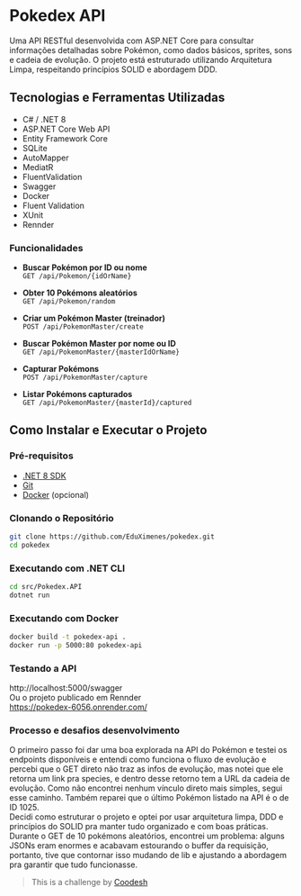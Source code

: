 # Pokedex API

Uma API RESTful desenvolvida com ASP.NET Core para consultar informações detalhadas sobre Pokémon, como dados básicos, sprites, sons e cadeia de evolução.
O projeto está estruturado utilizando Arquitetura Limpa, respeitando princípios SOLID e abordagem DDD.

## Tecnologias e Ferramentas Utilizadas

- C# / .NET 8
- ASP.NET Core Web API
- Entity Framework Core
- SQLite
- AutoMapper
- MediatR
- FluentValidation
- Swagger
- Docker
- Fluent Validation
- XUnit
- Rennder

### Funcionalidades

-  **Buscar Pokémon por ID ou nome**  
  `GET /api/Pokemon/{idOrName}`  

-  **Obter 10 Pokémons aleatórios**  
  `GET /api/Pokemon/random`  

-  **Criar um Pokémon Master (treinador)**  
  `POST /api/PokemonMaster/create`  

-  **Buscar Pokémon Master por nome ou ID**  
  `GET /api/PokemonMaster/{masterIdOrName}`  

-  **Capturar Pokémons**  
  `POST /api/PokemonMaster/capture`  

-  **Listar Pokémons capturados**  
  `GET /api/PokemonMaster/{masterId}/captured`  

## Como Instalar e Executar o Projeto

### Pré-requisitos

- [.NET 8 SDK](https://dotnet.microsoft.com/download)
- [Git](https://git-scm.com/)
- [Docker](https://www.docker.com/) (opcional)

### Clonando o Repositório

```bash
git clone https://github.com/EduXimenes/pokedex.git
cd pokedex
```
### Executando com .NET CLI
```bash
cd src/Pokedex.API
dotnet run
```

### Executando com Docker
```bash
docker build -t pokedex-api .
docker run -p 5000:80 pokedex-api
```

### Testando a API
http://localhost:5000/swagger \
Ou o projeto publicado em Rennder\
https://pokedex-6056.onrender.com/

### Processo e desafios desenvolvimento
O primeiro passo foi dar uma boa explorada na API do Pokémon e testei os endpoints disponíveis e entendi como funciona o fluxo de evolução e percebi que o GET direto não traz as infos de evolução, mas notei que ele retorna um link pra species, e dentro desse retorno tem a URL da cadeia de evolução. Como não encontrei nenhum vínculo direto mais simples, segui esse caminho. Também reparei que o último Pokémon listado na API é o de ID 1025.\
Decidi como estruturar o projeto e optei por usar arquitetura limpa, DDD e princípios do SOLID pra manter tudo organizado e com boas práticas.\
Durante o GET de 10 pokémons aleatórios, encontrei um problema: alguns JSONs eram enormes e acabavam estourando o buffer da requisição, portanto, tive que contornar isso mudando de lib e ajustando a abordagem pra garantir que tudo funcionasse.

>  This is a challenge by [Coodesh](https://coodesh.com/)

